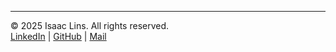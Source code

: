 ---

© 2025 Isaac Lins. All rights reserved.  
[LinkedIn](https://www.linkedin.com/in/isaac-lins-094612247/) | [GitHub](https://github.com/isaaclins) | [Mail](mailto:contact@isaaclins.com)
